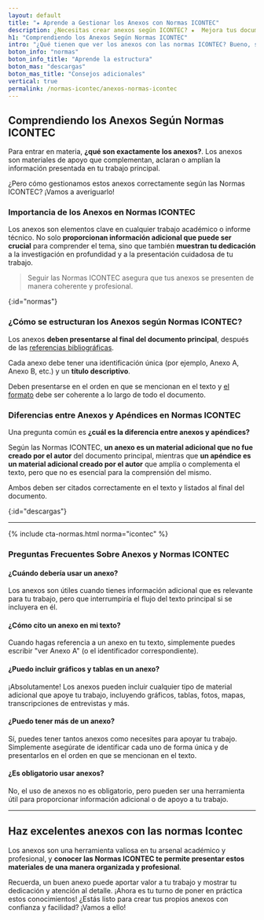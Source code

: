 ```yaml
---
layout: default
title: "★ Aprende a Gestionar los Anexos con Normas ICONTEC"
description: ¿Necesitas crear anexos según ICONTEC? ★  Mejora tus documentos aprendiendo a hacer tus anexos con las normas ICONTEC. ¡Entra ya!
h1: "Comprendiendo los Anexos Según Normas ICONTEC"
intro: "¿Qué tienen que ver los anexos con las normas ICONTEC? Bueno, si estás preparando un trabajo académico o profesional en Colombia, es muy probable que debas seguir estas normas."
boton_info: "normas"
boton_info_title: "Aprende la estructura"
boton_mas: "descargas"
boton_mas_title: "Consejos adicionales"
vertical: true
permalink: /normas-icontec/anexos-normas-icontec
---
```

## Comprendiendo los Anexos Según Normas ICONTEC

Para entrar en materia, **¿qué son exactamente los anexos?**. Los anexos son materiales de apoyo que complementan, aclaran o amplían la información presentada en tu trabajo principal.

¿Pero cómo gestionamos estos anexos correctamente según las Normas ICONTEC? ¡Vamos a averiguarlo!

### Importancia de los Anexos en Normas ICONTEC

Los anexos son elementos clave en cualquier trabajo académico o informe técnico. No solo **proporcionan información adicional que puede ser crucial** para comprender el tema, sino que también **muestran tu dedicación** a la investigación en profundidad y a la presentación cuidadosa de tu trabajo.

>Seguir las Normas ICONTEC asegura que tus anexos se presenten de manera coherente y profesional.
<!-- Anclaje para que la barra fijada no cubra el siguiente subtítulo -->
{:id="normas"}

### ¿Cómo se estructuran los Anexos según Normas ICONTEC?

Los anexos **deben presentarse al final del documento principal**, después de las [referencias bibliográficas]({{'normas-icontec/citas-referencias-normas-icontec'|relative_url}} "Citas y referencias bibliográficas Normas Icontec").

Cada anexo debe tener una identificación única (por ejemplo, Anexo A, Anexo B, etc.) y un **título descriptivo**.

Deben presentarse en el orden en que se mencionan en el texto y [el formato]({{'normas-icontec/cuerpo-trabajo-normas-icontec'|relative_url}} "Cuerpo del trabajo Normas Icontec") debe ser coherente a lo largo de todo el documento.

### Diferencias entre Anexos y Apéndices en Normas ICONTEC

Una pregunta común es **¿cuál es la diferencia entre anexos y apéndices?**

Según las Normas ICONTEC, **un anexo es un material adicional que no fue creado por el autor** del documento principal, mientras que **un apéndice es un material adicional creado por el autor** que amplía o complementa el texto, pero que no es esencial para la comprensión del mismo.

Ambos deben ser citados correctamente en el texto y listados al final del documento.
<!-- Anclaje para que la barra fijada no cubra el siguiente subtítulo -->
{:id="descargas"}

----

{% include cta-normas.html norma="icontec" %}

### Preguntas Frecuentes Sobre Anexos y Normas ICONTEC

#### ¿Cuándo debería usar un anexo?

Los anexos son útiles cuando tienes información adicional que es relevante para tu trabajo, pero que interrumpiría el flujo del texto principal si se incluyera en él.

#### ¿Cómo cito un anexo en mi texto?

Cuando hagas referencia a un anexo en tu texto, simplemente puedes escribir "ver Anexo A" (o el identificador correspondiente).

#### ¿Puedo incluir gráficos y tablas en un anexo?

¡Absolutamente! Los anexos pueden incluir cualquier tipo de material adicional que apoye tu trabajo, incluyendo gráficos, tablas, fotos, mapas, transcripciones de entrevistas y más.

#### ¿Puedo tener más de un anexo?

Sí, puedes tener tantos anexos como necesites para apoyar tu trabajo. Simplemente asegúrate de identificar cada uno de forma única y de presentarlos en el orden en que se mencionan en el texto.

#### ¿Es obligatorio usar anexos?

No, el uso de anexos no es obligatorio, pero pueden ser una herramienta útil para proporcionar información adicional o de apoyo a tu trabajo.

----

## Haz excelentes anexos con las normas Icontec

Los anexos son una herramienta valiosa en tu arsenal académico y profesional, y **conocer las Normas ICONTEC te permite presentar estos materiales de una manera organizada y profesional**.

Recuerda, un buen anexo puede aportar valor a tu trabajo y mostrar tu dedicación y atención al detalle. ¡Ahora es tu turno de poner en práctica estos conocimientos! ¿Estás listo para crear tus propios anexos con confianza y facilidad? ¡Vamos a ello!
